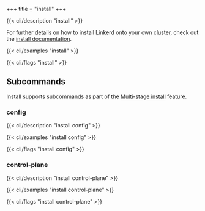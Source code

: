 +++
title = "install"
+++

{{< cli/description "install" >}}

For further details on how to install Linkerd onto your own cluster, check out
the [install documentation](/2/tasks/install/).

{{< cli/examples "install" >}}

{{< cli/flags "install" >}}

## Subcommands

Install supports subcommands as part of the
[Multi-stage install](/2/tasks/install/#multi-stage-install) feature.

### config

{{< cli/description "install config" >}}

{{< cli/examples "install config" >}}

{{< cli/flags "install config" >}}

### control-plane

{{< cli/description "install control-plane" >}}

{{< cli/examples "install control-plane" >}}

{{< cli/flags "install control-plane" >}}
